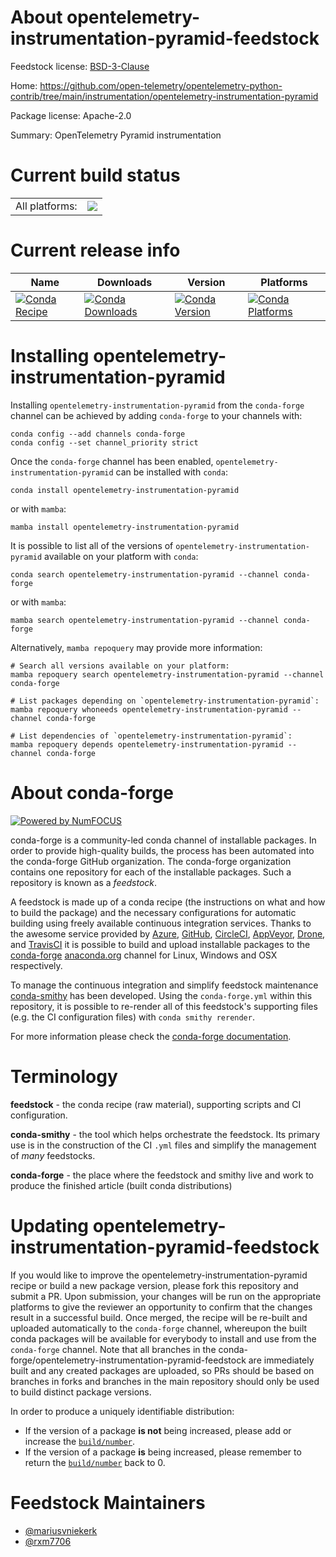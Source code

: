 About opentelemetry-instrumentation-pyramid-feedstock
=====================================================

Feedstock license: [BSD-3-Clause](https://github.com/conda-forge/opentelemetry-instrumentation-pyramid-feedstock/blob/main/LICENSE.txt)

Home: https://github.com/open-telemetry/opentelemetry-python-contrib/tree/main/instrumentation/opentelemetry-instrumentation-pyramid

Package license: Apache-2.0

Summary: OpenTelemetry Pyramid instrumentation

Current build status
====================


<table><tr><td>All platforms:</td>
    <td>
      <a href="https://dev.azure.com/conda-forge/feedstock-builds/_build/latest?definitionId=13862&branchName=main">
        <img src="https://dev.azure.com/conda-forge/feedstock-builds/_apis/build/status/opentelemetry-instrumentation-pyramid-feedstock?branchName=main">
      </a>
    </td>
  </tr>
</table>

Current release info
====================

| Name | Downloads | Version | Platforms |
| --- | --- | --- | --- |
| [![Conda Recipe](https://img.shields.io/badge/recipe-opentelemetry--instrumentation--pyramid-green.svg)](https://anaconda.org/conda-forge/opentelemetry-instrumentation-pyramid) | [![Conda Downloads](https://img.shields.io/conda/dn/conda-forge/opentelemetry-instrumentation-pyramid.svg)](https://anaconda.org/conda-forge/opentelemetry-instrumentation-pyramid) | [![Conda Version](https://img.shields.io/conda/vn/conda-forge/opentelemetry-instrumentation-pyramid.svg)](https://anaconda.org/conda-forge/opentelemetry-instrumentation-pyramid) | [![Conda Platforms](https://img.shields.io/conda/pn/conda-forge/opentelemetry-instrumentation-pyramid.svg)](https://anaconda.org/conda-forge/opentelemetry-instrumentation-pyramid) |

Installing opentelemetry-instrumentation-pyramid
================================================

Installing `opentelemetry-instrumentation-pyramid` from the `conda-forge` channel can be achieved by adding `conda-forge` to your channels with:

```
conda config --add channels conda-forge
conda config --set channel_priority strict
```

Once the `conda-forge` channel has been enabled, `opentelemetry-instrumentation-pyramid` can be installed with `conda`:

```
conda install opentelemetry-instrumentation-pyramid
```

or with `mamba`:

```
mamba install opentelemetry-instrumentation-pyramid
```

It is possible to list all of the versions of `opentelemetry-instrumentation-pyramid` available on your platform with `conda`:

```
conda search opentelemetry-instrumentation-pyramid --channel conda-forge
```

or with `mamba`:

```
mamba search opentelemetry-instrumentation-pyramid --channel conda-forge
```

Alternatively, `mamba repoquery` may provide more information:

```
# Search all versions available on your platform:
mamba repoquery search opentelemetry-instrumentation-pyramid --channel conda-forge

# List packages depending on `opentelemetry-instrumentation-pyramid`:
mamba repoquery whoneeds opentelemetry-instrumentation-pyramid --channel conda-forge

# List dependencies of `opentelemetry-instrumentation-pyramid`:
mamba repoquery depends opentelemetry-instrumentation-pyramid --channel conda-forge
```


About conda-forge
=================

[![Powered by
NumFOCUS](https://img.shields.io/badge/powered%20by-NumFOCUS-orange.svg?style=flat&colorA=E1523D&colorB=007D8A)](https://numfocus.org)

conda-forge is a community-led conda channel of installable packages.
In order to provide high-quality builds, the process has been automated into the
conda-forge GitHub organization. The conda-forge organization contains one repository
for each of the installable packages. Such a repository is known as a *feedstock*.

A feedstock is made up of a conda recipe (the instructions on what and how to build
the package) and the necessary configurations for automatic building using freely
available continuous integration services. Thanks to the awesome service provided by
[Azure](https://azure.microsoft.com/en-us/services/devops/), [GitHub](https://github.com/),
[CircleCI](https://circleci.com/), [AppVeyor](https://www.appveyor.com/),
[Drone](https://cloud.drone.io/welcome), and [TravisCI](https://travis-ci.com/)
it is possible to build and upload installable packages to the
[conda-forge](https://anaconda.org/conda-forge) [anaconda.org](https://anaconda.org/)
channel for Linux, Windows and OSX respectively.

To manage the continuous integration and simplify feedstock maintenance
[conda-smithy](https://github.com/conda-forge/conda-smithy) has been developed.
Using the ``conda-forge.yml`` within this repository, it is possible to re-render all of
this feedstock's supporting files (e.g. the CI configuration files) with ``conda smithy rerender``.

For more information please check the [conda-forge documentation](https://conda-forge.org/docs/).

Terminology
===========

**feedstock** - the conda recipe (raw material), supporting scripts and CI configuration.

**conda-smithy** - the tool which helps orchestrate the feedstock.
                   Its primary use is in the construction of the CI ``.yml`` files
                   and simplify the management of *many* feedstocks.

**conda-forge** - the place where the feedstock and smithy live and work to
                  produce the finished article (built conda distributions)


Updating opentelemetry-instrumentation-pyramid-feedstock
========================================================

If you would like to improve the opentelemetry-instrumentation-pyramid recipe or build a new
package version, please fork this repository and submit a PR. Upon submission,
your changes will be run on the appropriate platforms to give the reviewer an
opportunity to confirm that the changes result in a successful build. Once
merged, the recipe will be re-built and uploaded automatically to the
`conda-forge` channel, whereupon the built conda packages will be available for
everybody to install and use from the `conda-forge` channel.
Note that all branches in the conda-forge/opentelemetry-instrumentation-pyramid-feedstock are
immediately built and any created packages are uploaded, so PRs should be based
on branches in forks and branches in the main repository should only be used to
build distinct package versions.

In order to produce a uniquely identifiable distribution:
 * If the version of a package **is not** being increased, please add or increase
   the [``build/number``](https://docs.conda.io/projects/conda-build/en/latest/resources/define-metadata.html#build-number-and-string).
 * If the version of a package **is** being increased, please remember to return
   the [``build/number``](https://docs.conda.io/projects/conda-build/en/latest/resources/define-metadata.html#build-number-and-string)
   back to 0.

Feedstock Maintainers
=====================

* [@mariusvniekerk](https://github.com/mariusvniekerk/)
* [@rxm7706](https://github.com/rxm7706/)

